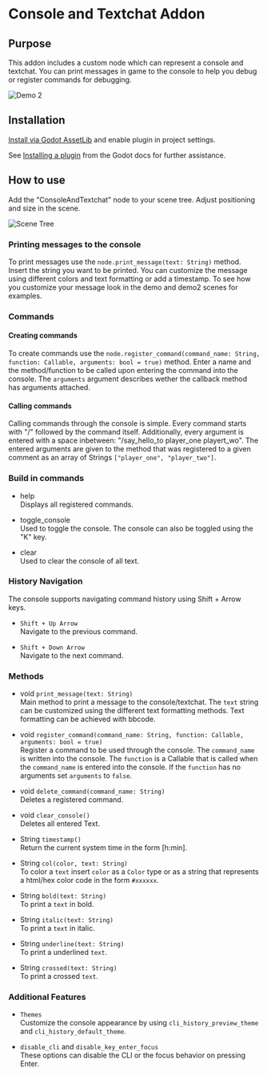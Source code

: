 # Console and Textchat Addon
 
## Purpose

This addon includes a custom node which can represent a console and textchat. 
You can print messages in game to the console to help you debug or register commands for debugging.

![Demo 2](https://raw.githubusercontent.com/Mike-Bros/ConsoleAddon/main/screenshots/demo2.png)

## Installation

[Install via Godot AssetLib](https://godotengine.org/asset-library/asset/2946) and enable plugin in project settings.

See [Installing a plugin](https://docs.godotengine.org/en/stable/tutorials/plugins/editor/installing_plugins.html#installing-a-plugin) from the Godot docs for further assistance.

## How to use

Add the "ConsoleAndTextchat" node to your scene tree. Adjust positioning and size in the scene.

![Scene Tree](https://raw.githubusercontent.com/Mike-Bros/ConsoleAddon/main/screenshots/Scene_tree.PNG)

### Printing messages to the console 

To print messages use the `node.print_message(text: String)` method. Insert the string you want to be printed.
You can customize the message using different colors and text formatting or add a timestamp. To see how you 
customize your message look in the demo and demo2 scenes for examples.

### Commands

#### Creating commands

To create commands use the `node.register_command(command_name: String, function: Callable, arguments: bool = true)` method.
Enter a name and the method/function to be called upon entering the command into the console. The `arguments` argument describes
wether the callback method has arguments attached. 

#### Calling commands

Calling commands through the console is simple. Every command starts with "/" followed by the command itself. 
Additionally, every argument is entered with a space inbetween: "/say_hello_to player_one playert_wo".
The entered arguments are given to the method that was registered to a given comment as an array of Strings `["player_one", "player_two"]`.

### Build in commands

* help\
	Displays all registered commands.

* toggle_console\
	Used to toggle the console. The console can also be toggled using the "K" key.

* clear\
	Used to clear the console of all text.

### History Navigation

The console supports navigating command history using Shift + Arrow keys.

* `Shift + Up Arrow`\
  Navigate to the previous command.

* `Shift + Down Arrow`\
  Navigate to the next command.

### Methods

* void		`print_message(text: String)`\
	Main method to print a message to the console/textchat. The `text` string can be customized using the different text formatting methods.
	Text formatting can be achieved with bbcode.
	
* void		`register_command(command_name: String, function: Callable, arguments: bool = true)`\
	Register a command to be used through the console. The `command_name` is written into the console.
	The `function` is a Callable that is called when the `command_name` is entered into the console.
	If the `function` has no arguments set `arguments` to `false`.

* void		`delete_command(command_name: String)`\
	Deletes a registered command.

* void		`clear_console()`\
	Deletes all entered Text.

* String	`timestamp()`\
	Return the current system time in the form [h:min].

* String	`col(color, text: String)`\
	To color a `text` insert `color` as a `Color` type or as a string that represents a html/hex color code in the form `#xxxxxx`.

* String	`bold(text: String)`\
	To print a `text` in bold.

* String	`italic(text: String)`\
	To print a `text` in italic.

* String	`underline(text: String)`\
	To print a underlined `text`.

* String	`crossed(text: String)`\
	To print a crossed `text`. 

### Additional Features

* `Themes`\
  Customize the console appearance by using `cli_history_preview_theme` and `cli_history_default_theme`.

* `disable_cli` and `disable_key_enter_focus`\
  These options can disable the CLI or the focus behavior on pressing Enter.